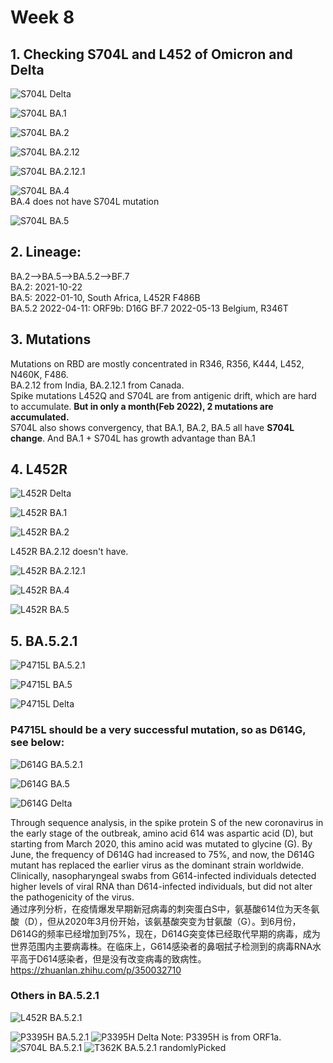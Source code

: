# Week 8

## 1. Checking S704L and L452 of Omicron and Delta   
![S704L Delta](https://github.com/KirakiraZLY/Variants-and-mutation-rate-in-SARS-Cov2/blob/main/Img/Week8/S704L/S704L_Delta.png?raw=true)

![S704L BA.1](https://github.com/KirakiraZLY/Variants-and-mutation-rate-in-SARS-Cov2/blob/main/Img/Week8/S704L/S704L_BA.1.png?raw=true)

![S704L BA.2](https://github.com/KirakiraZLY/Variants-and-mutation-rate-in-SARS-Cov2/blob/main/Img/Week8/S704L/S704L_BA.2.png?raw=true)

![S704L BA.2.12](https://github.com/KirakiraZLY/Variants-and-mutation-rate-in-SARS-Cov2/blob/main/Img/Week8/S704L/S704L_BA.2.12.png?raw=true)

![S704L BA.2.12.1](https://github.com/KirakiraZLY/Variants-and-mutation-rate-in-SARS-Cov2/blob/main/Img/Week8/S704L/S704L_BA.2.12.1.png?raw=true)

![S704L BA.4](https://github.com/KirakiraZLY/Variants-and-mutation-rate-in-SARS-Cov2/blob/main/Img/Week8/S704L/S704L_BA.4.png?raw=true)   
BA.4 does not have S704L mutation

![S704L BA.5](https://github.com/KirakiraZLY/Variants-and-mutation-rate-in-SARS-Cov2/blob/main/Img/Week8/S704L/S704L_BA.5.png?raw=true)

## 2. Lineage:   
BA.2-->BA.5-->BA.5.2-->BF.7   
BA.2: 2021-10-22   
BA.5: 2022-01-10, South Africa, L452R F486B   
BA.5.2 2022-04-11: ORF9b: D16G
BF.7 2022-05-13 Belgium, R346T   

## 3. Mutations
Mutations on RBD are mostly concentrated in R346, R356, K444, L452, N460K, F486.   
BA.2.12 from India, BA.2.12.1 from Canada.   
Spike mutations L452Q and S704L are from antigenic drift, which are hard to accumulate. **But in only a month(Feb 2022), 2 mutations are accumulated.**   
S704L also shows convergency, that BA.1, BA.2, BA.5 all have **S704L change**. And BA.1 + S704L has growth advantage than BA.1
## 4. L452R
![L452R Delta](https://github.com/KirakiraZLY/Variants-and-mutation-rate-in-SARS-Cov2/blob/main/Img/Week8/L452R/L452R_Delta.png?raw=true)

![L452R BA.1](https://github.com/KirakiraZLY/Variants-and-mutation-rate-in-SARS-Cov2/blob/main/Img/Week8/L452R/L452R_BA1.png?raw=true)

![L452R BA.2](https://github.com/KirakiraZLY/Variants-and-mutation-rate-in-SARS-Cov2/blob/main/Img/Week8/L452R/L452R_BA2.png?raw=true)

L452R BA.2.12 doesn't have.   

![L452R BA.2.12.1](https://github.com/KirakiraZLY/Variants-and-mutation-rate-in-SARS-Cov2/blob/main/Img/Week8/L452R/L452R_BA2.12.1.png?raw=true)

![L452R BA.4](https://github.com/KirakiraZLY/Variants-and-mutation-rate-in-SARS-Cov2/blob/main/Img/Week8/L452R/L452R_BA4.png?raw=true)

![L452R BA.5](https://github.com/KirakiraZLY/Variants-and-mutation-rate-in-SARS-Cov2/blob/main/Img/Week8/L452R/L452R_BA5.png?raw=true)

## 5. BA.5.2.1
![P4715L BA.5.2.1](https://github.com/KirakiraZLY/Variants-and-mutation-rate-in-SARS-Cov2/blob/main/Img/Week8/BA.5.2.1/P4715L.png?raw=true)

![P4715L BA.5](https://github.com/KirakiraZLY/Variants-and-mutation-rate-in-SARS-Cov2/blob/main/Img/Week8/BA.5.2.1/P4715L_BA5.png?raw=true)

![P4715L Delta](https://github.com/KirakiraZLY/Variants-and-mutation-rate-in-SARS-Cov2/blob/main/Img/Week8/BA.5.2.1/P4715L_Delta.png?raw=true)
### **P4715L** should be a very successful mutation, so as **D614G**, see below:   

![D614G BA.5.2.1](https://github.com/KirakiraZLY/Variants-and-mutation-rate-in-SARS-Cov2/blob/main/Img/Week8/BA.5.2.1/D614G_BA.5.2.1.png?raw=true)

![D614G BA.5](https://github.com/KirakiraZLY/Variants-and-mutation-rate-in-SARS-Cov2/blob/main/Img/Week8/BA.5.2.1/D614G_BA5.png?raw=true)

![D614G Delta](https://github.com/KirakiraZLY/Variants-and-mutation-rate-in-SARS-Cov2/blob/main/Img/Week8/BA.5.2.1/D614G_Delta.png?raw=true)

Through sequence analysis, in the spike protein S of the new coronavirus in the early stage of the outbreak, amino acid 614 was aspartic acid (D), but starting from March 2020, this amino acid was mutated to glycine (G). By June, the frequency of D614G had increased to 75%, and now, the D614G mutant has replaced the earlier virus as the dominant strain worldwide. Clinically, nasopharyngeal swabs from G614-infected individuals detected higher levels of viral RNA than D614-infected individuals, but did not alter the pathogenicity of the virus.   
通过序列分析，在疫情爆发早期新冠病毒的刺突蛋白S中，氨基酸614位为天冬氨酸（D），但从2020年3月份开始，该氨基酸突变为甘氨酸（G）。到6月份，D614G的频率已经增加到75%，现在，D614G突变体已经取代早期的病毒，成为世界范围内主要病毒株。在临床上，G614感染者的鼻咽拭子检测到的病毒RNA水平高于D614感染者，但是没有改变病毒的致病性。   
https://zhuanlan.zhihu.com/p/350032710
### Others in BA.5.2.1
![L452R BA.5.2.1](https://github.com/KirakiraZLY/Variants-and-mutation-rate-in-SARS-Cov2/blob/main/Img/Week8/BA.5.2.1/L452R.png?raw=true)

![P3395H BA.5.2.1](https://github.com/KirakiraZLY/Variants-and-mutation-rate-in-SARS-Cov2/blob/main/Img/Week8/BA.5.2.1/P3395H_ORF1a.png?raw=true)
![P3395H Delta](https://github.com/KirakiraZLY/Variants-and-mutation-rate-in-SARS-Cov2/blob/main/Img/Week8/BA.5.2.1/P3395H_Delta.png?raw=true)
Note: P3395H is from ORF1a.   
![S704L BA.5.2.1](https://github.com/KirakiraZLY/Variants-and-mutation-rate-in-SARS-Cov2/blob/main/Img/Week8/BA.5.2.1/S704L.png?raw=true)
![T362K BA.5.2.1 randomlyPicked](https://github.com/KirakiraZLY/Variants-and-mutation-rate-in-SARS-Cov2/blob/main/Img/Week8/BA.5.2.1/T362K_unknown.png?raw=true)